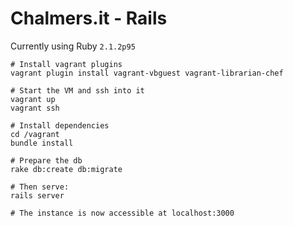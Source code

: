 # Chalmers.it - Rails

Currently using Ruby `2.1.2p95`

```
# Install vagrant plugins
vagrant plugin install vagrant-vbguest vagrant-librarian-chef

# Start the VM and ssh into it
vagrant up
vagrant ssh

# Install dependencies
cd /vagrant
bundle install

# Prepare the db
rake db:create db:migrate

# Then serve:
rails server

# The instance is now accessible at localhost:3000
```
